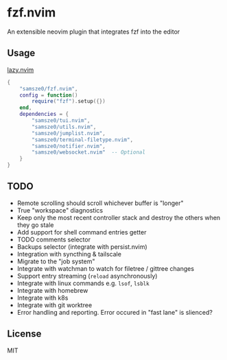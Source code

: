 # fzf.nvim

An extensible neovim plugin that integrates fzf into the editor

## Usage

[lazy.nvim](https://github.com/folke/lazy.nvim)

```lua
{
    "samsze0/fzf.nvim",
    config = function()
        require("fzf").setup({})
    end,
    dependencies = {
        "samsze0/tui.nvim",
        "samsze0/utils.nvim",
        "samsze0/jumplist.nvim",
        "samsze0/terminal-filetype.nvim",
        "samsze0/notifier.nvim",
        "samsze0/websocket.nvim"  -- Optional
    }
}
```

## TODO

- Remote scrolling should scroll whichever buffer is "longer"
- True "workspace" diagnostics
- Keep only the most recent controller stack and destroy the others when they go stale
- Add support for shell command entries getter
- TODO comments selector
- Backups selector (integrate with persist.nvim)
- Integration with syncthing & tailscale
- Migrate to the "job system"
- Integrate with watchman to watch for filetree / gittree changes
- Support entry streaming (`reload` asynchronously)
- Integrate with linux commands e.g. `lsof`, `lsblk`
- Integrate with homebrew
- Integrate with k8s
- Integrate with git worktree
- Error handling and reporting. Error occured in "fast lane" is slienced?

## License

MIT
